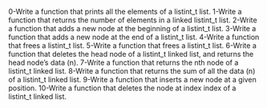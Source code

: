 0-Write a function that prints all the elements of a listint_t list.
1-Write a function that returns the number of elements in a linked listint_t list.
2-Write a function that adds a new node at the beginning of a listint_t list.
3-Write a function that adds a new node at the end of a listint_t list.
4-Write a function that frees a listint_t list.
5-Write a function that frees a listint_t list.
6-Write a function that deletes the head node of a listint_t linked list, and returns the head node’s data (n).
7-Write a function that returns the nth node of a listint_t linked list.
8-Write a function that returns the sum of all the data (n) of a listint_t linked list.
9-Write a function that inserts a new node at a given position.
10-Write a function that deletes the node at index index of a listint_t linked list.
